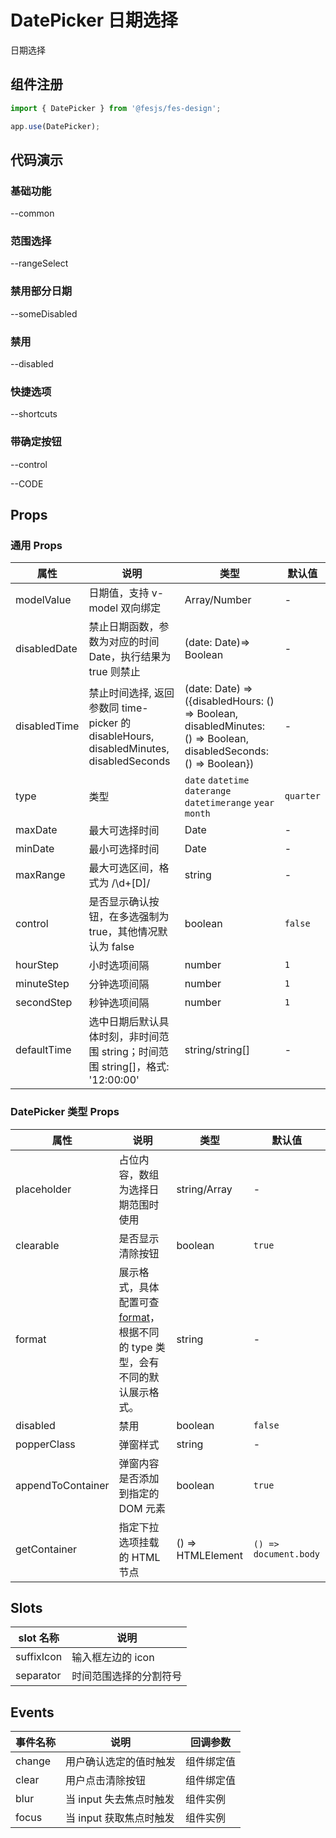 # DatePicker 日期选择

日期选择

## 组件注册

```js
import { DatePicker } from '@fesjs/fes-design';

app.use(DatePicker);
```

## 代码演示

### 基础功能

--common

### 范围选择

--rangeSelect

### 禁用部分日期

--someDisabled

### 禁用

--disabled

### 快捷选项

--shortcuts

### 带确定按钮

--control

--CODE

## Props

### 通用 Props

| 属性         | 说明                                                                                   | 类型                                                                                                             | 默认值    |
| ------------ | -------------------------------------------------------------------------------------- | ---------------------------------------------------------------------------------------------------------------- | --------- |
| modelValue   | 日期值，支持 v-model 双向绑定                                                          | Array/Number                                                                                                     | -         |
| disabledDate | 禁止日期函数，参数为对应的时间 Date，执行结果为 true 则禁止                            | (date: Date)=> Boolean                                                                                           | -         |
| disabledTime | 禁止时间选择, 返回参数同 time-picker 的 disableHours, disabledMinutes, disabledSeconds | (date: Date) => ({disabledHours: () => Boolean, disabledMinutes: () => Boolean, disabledSeconds: () => Boolean}) | -         |
| type         | 类型                                                                                   | `date` `datetime` `daterange` `datetimerange` `year` `month`                                                     | `quarter` |
| maxDate      | 最大可选择时间                                                                         | Date                                                                                                             | -         |
| minDate      | 最小可选择时间                                                                         | Date                                                                                                             | -         |
| maxRange     | 最大可选区间，格式为 /\d+[D]/                                                          | string                                                                                                           | -         |
| control      | 是否显示确认按钮，在多选强制为 true，其他情况默认为 false                              | boolean                                                                                                          | `false`   |
| hourStep     | 小时选项间隔                                                                           | number                                                                                                           | `1`       |
| minuteStep   | 分钟选项间隔                                                                           | number                                                                                                           | `1`       |
| secondStep   | 秒钟选项间隔                                                                           | number                                                                                                           | `1`       |
| defaultTime  | 选中日期后默认具体时刻，非时间范围 string；时间范围 string[]，格式: '12:00:00'         | string/string[]                                                                                                  | -         |

### DatePicker 类型 Props

| 属性              | 说明                                                                                                                     | 类型              | 默认值                |
| ----------------- | ------------------------------------------------------------------------------------------------------------------------ | ----------------- | --------------------- |
| placeholder       | 占位内容，数组为选择日期范围时使用                                                                                       | string/Array      | -                     |
| clearable         | 是否显示清除按钮                                                                                                         | boolean           | `true`                |
| format            | 展示格式，具体配置可查[format](https://date-fns.org/v2.28.0/docs/format)，根据不同的 type 类型，会有不同的默认展示格式。 | string            | -                     |
| disabled          | 禁用                                                                                                                     | boolean           | `false`               |
| popperClass       | 弹窗样式                                                                                                                 | string            | -                     |
| appendToContainer | 弹窗内容是否添加到指定的 DOM 元素                                                                                        | boolean           | `true`                |
| getContainer      | 指定下拉选项挂载的 HTML 节点                                                                                             | () => HTMLElement | `() => document.body` |

## Slots

| slot 名称  | 说明                   |
| ---------- | ---------------------- |
| suffixIcon | 输入框左边的 icon      |
| separator  | 时间范围选择的分割符号 |

## Events

| 事件名称 | 说明                    | 回调参数   |
| -------- | ----------------------- | ---------- |
| change   | 用户确认选定的值时触发  | 组件绑定值 |
| clear    | 用户点击清除按钮        | 组件绑定值 |
| blur     | 当 input 失去焦点时触发 | 组件实例   |
| focus    | 当 input 获取焦点时触发 | 组件实例   |
